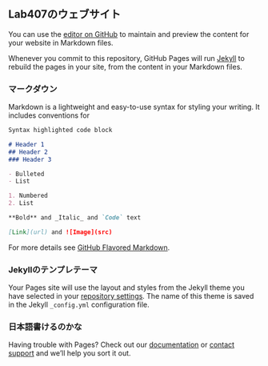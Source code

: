 ## Lab407のウェブサイト

You can use the [editor on GitHub](https://github.com/izmlab407/izmlab407.github.io/edit/master/index.md) to maintain and preview the content for your website in Markdown files.

Whenever you commit to this repository, GitHub Pages will run [Jekyll](https://jekyllrb.com/) to rebuild the pages in your site, from the content in your Markdown files.

### マークダウン

Markdown is a lightweight and easy-to-use syntax for styling your writing. It includes conventions for

```markdown
Syntax highlighted code block

# Header 1
## Header 2
### Header 3

- Bulleted
- List

1. Numbered
2. List

**Bold** and _Italic_ and `Code` text

[Link](url) and ![Image](src)
```

For more details see [GitHub Flavored Markdown](https://guides.github.com/features/mastering-markdown/).

### Jekyllのテンプレテーマ

Your Pages site will use the layout and styles from the Jekyll theme you have selected in your [repository settings](https://github.com/izmlab407/izmlab407.github.io/settings). The name of this theme is saved in the Jekyll `_config.yml` configuration file.

### 日本語書けるのかな

Having trouble with Pages? Check out our [documentation](https://help.github.com/categories/github-pages-basics/) or [contact support](https://github.com/contact) and we’ll help you sort it out.

